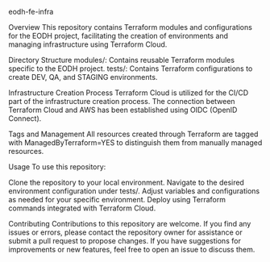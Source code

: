 eodh-fe-infra

Overview
This repository contains Terraform modules and configurations for the EODH project, facilitating the creation of environments and managing infrastructure using Terraform Cloud.

Directory Structure
modules/: Contains reusable Terraform modules specific to the EODH project.
tests/: Contains Terraform configurations to create DEV, QA, and STAGING environments.

Infrastructure Creation Process
Terraform Cloud is utilized for the CI/CD part of the infrastructure creation process. The connection between Terraform Cloud and AWS has been established using OIDC (OpenID Connect).

Tags and Management
All resources created through Terraform are tagged with ManagedByTerraform=YES to distinguish them from manually managed resources.

Usage
To use this repository:

Clone the repository to your local environment.
Navigate to the desired environment configuration under tests/.
Adjust variables and configurations as needed for your specific environment.
Deploy using Terraform commands integrated with Terraform Cloud.

Contributing
Contributions to this repository are welcome. If you find any issues or errors, please contact the repository owner for assistance or submit a pull request to propose changes.
If you have suggestions for improvements or new features, feel free to open an issue to discuss them.
